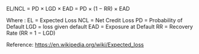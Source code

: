 


EL/NCL = PD × LGD × EAD = PD × (1 − RR) × EAD

Where : 
EL = Expected Loss
NCL = Net Credit Loss
PD = Probability of Default
LGD = loss given default 
EAD = Exposure at Default 
RR = Recovery Rate (RR = 1 − LGD)

Reference:
https://en.wikipedia.org/wiki/Expected_loss
